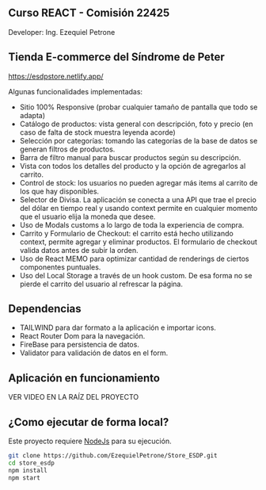 ## Curso REACT - Comisión 22425

Developer: Ing. Ezequiel Petrone


## Tienda E-commerce del Síndrome de Peter

https://esdpstore.netlify.app/

Algunas funcionalidades implementadas:

- Sitio 100% Responsive (probar cualquier tamaño de pantalla que todo se adapta)
- Catálogo de productos: vista general con descripción, foto y precio (en caso de falta de stock muestra leyenda acorde)
- Selección por categorías: tomando las categorías de la base de datos se generan filtros de productos.
- Barra de filtro manual para buscar productos según su descripción.
- Vista con todos los detalles del producto y la opción de agregarlos al carrito.
- Control de stock: los usuarios no pueden agregar más items al carrito de los que hay disponibles.
- Selector de Divisa. La aplicación se conecta a una API que trae el precio del dólar en tiempo real y usando context permite en cualquier momento que el usuario elija la moneda que desee.
- Uso de Modals customs a lo largo de toda la experiencia de compra.
- Carrito y Formulario de Checkout: el carrito está hecho utilizando context, permite agregar y eliminar productos. El formulario de checkout valida datos antes de subir la orden.
- Uso de React MEMO para optimizar cantidad de renderings de ciertos componentes puntuales.
- Uso del Local Storage a través de un hook custom. De esa forma no se pierde el carrito del usuario al refrescar la página.


## Dependencias

- TAILWIND para dar formato a la aplicación e importar icons.
- React Router Dom para la navegación.
- FireBase para persistencia de datos.
- Validator para validación de datos en el form.


## Aplicación en funcionamiento

VER VIDEO EN LA RAÍZ DEL PROYECTO


## ¿Como ejecutar de forma local?

Este proyecto requiere [NodeJs](https://nodejs.org/) para su ejecución.

```bash
git clone https://github.com/EzequielPetrone/Store_ESDP.git
cd store_esdp
npm install
npm start
```